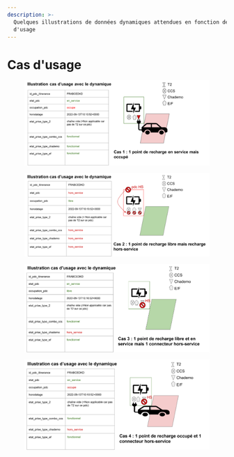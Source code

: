 ```yaml
---
description: >-
  Quelques illustrations de données dynamiques attendues en fonction de cas
  d'usage
---
```


# Cas d'usage

<div align="center">

<figure><img src="../../../.gitbook/assets/cas1.png" alt=""><figcaption></figcaption></figure>

</div>

<figure><img src="../../../.gitbook/assets/cas2.png" alt=""><figcaption></figcaption></figure>

<figure><img src="../../../.gitbook/assets/cas3.png" alt=""><figcaption></figcaption></figure>

<figure><img src="../../../.gitbook/assets/cas4.png" alt=""><figcaption></figcaption></figure>



